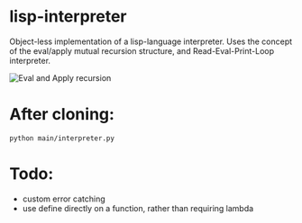 # lisp-interpreter
Object-less implementation of a lisp-language interpreter.
Uses the concept of the eval/apply mutual recursion structure, and Read-Eval-Print-Loop interpreter.

![Eval and Apply recursion](https://evalapply.space/images/evalapply.jpeg)

# After cloning:
```
python main/interpreter.py
```
# Todo:
- custom error catching
- use define directly on a function, rather than requiring lambda